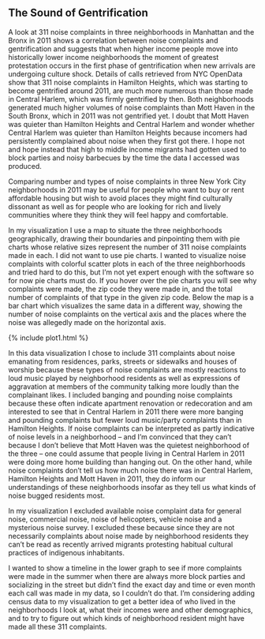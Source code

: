 ## The Sound of Gentrification

A look at 311 noise complaints in three neighborhoods in Manhattan and the Bronx in 2011 shows a correlation between noise complaints and gentrification and suggests that when higher income people move into historically lower income neighborhoods the moment of greatest protestation occurs in the first phase of gentrification when new arrivals are undergoing culture shock. Details of calls retrieved from NYC OpenData show that 311 noise complaints in Hamilton Heights, which was starting to become gentrified around 2011, are much more numerous than those made in Central Harlem, which was firmly gentrified by then. Both neighborhoods generated much higher volumes of noise complaints than Mott Haven in the South Bronx, which in 2011 was not gentrified yet. I doubt that Mott Haven was quieter than Hamilton Heights and Central Harlem and wonder whether Central Harlem was quieter than Hamilton Heights because incomers had persistently complained about noise when they first got there. I hope not and hope instead that high to middle income migrants had gotten used to block parties and noisy barbecues by the time the data I accessed was produced.  

Comparing number and types of noise complaints in three New York City neighborhoods in 2011 may be useful for people who want to buy or rent affordable housing but wish to avoid places they might find culturally dissonant as well as for people who are looking for rich and lively communities where they think they will feel happy and comfortable.  

In my visualization I use a map to situate the three neighborhoods geographically, drawing their boundaries and pinpointing them with pie charts whose relative sizes represent the number of 311 noise complaints made in each. I did not want to use pie charts. I wanted to visualize noise complaints with colorful scatter plots in each of the three neighborhoods and tried hard to do this, but I’m not yet expert enough with the software so for now pie charts must do. If you hover over the pie charts you will see why complaints were made, the zip code they were made in, and the total number of complaints of that type in the given zip code. Below the map is a bar chart which visualizes the same data in a different way, showing the number of noise complaints on the vertical axis and the places where the noise was allegedly made on the horizontal axis. 

{% include plot1.html %}

In this data visualization I chose to include 311 complaints about noise emanating from residences, parks, streets or sidewalks and houses of worship because these types of noise complaints are mostly reactions to loud music played by neighborhood residents as well as expressions of aggravation at members of the community talking more loudly than the complainant likes. I included banging and pounding noise complaints because these often indicate apartment renovation or redecoration and am interested to see that in Central Harlem in 2011 there were more banging and pounding complaints but fewer loud music/party complaints than in Hamilton Heights. If noise complaints can be interpreted as partly indicative of noise levels in a neighborhood – and I’m convinced that they can’t because I don’t believe that Mott Haven was the quietest neighborhood of the three – one could assume that people living in Central Harlem in 2011 were doing more home building than hanging out. On the other hand, while noise complaints don’t tell us how much noise there was in Central Harlem, Hamilton Heights and Mott Haven in 2011, they do inform our understandings of these neighborhoods insofar as they tell us what kinds of noise bugged residents most.

In my visualization I excluded available noise complaint data for general noise, commercial noise, noise of helicopters, vehicle noise and a mysterious noise survey. I excluded these because since they are not necessarily complaints about noise made by neighborhood residents they can’t be read as recently arrived migrants protesting habitual cultural practices of indigenous inhabitants.

I wanted to show a timeline in the lower graph to see if more complaints were made in the summer when there are always more block parties and socializing in the street but didn’t find the exact day and time or even month each call was made in my data, so I couldn’t do that. I’m considering adding census data to my visualization to get a better idea of who lived in the neighborhoods I look at, what their incomes were and other demographics, and to try to figure out which kinds of neighborhood resident might have made all these 311 complaints. 

